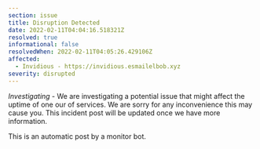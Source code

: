 ```yaml
---
section: issue
title: Disruption Detected
date: 2022-02-11T04:04:16.518321Z
resolved: true
informational: false
resolvedWhen: 2022-02-11T04:05:26.429106Z
affected:
  - Invidious - https://invidious.esmailelbob.xyz
severity: disrupted
---
```

*Investigating* - We are investigating a potential issue that might affect the uptime of one our of services. We are sorry for any inconvenience this may cause you. This incident post will be updated once we have more information.

This is an automatic post by a monitor bot.
        